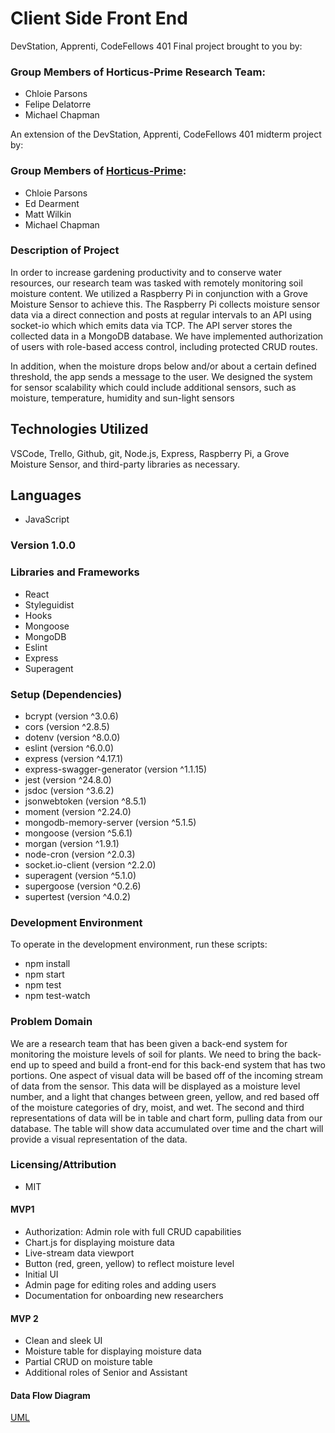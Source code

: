 # Client Side Front End

DevStation, Apprenti, CodeFellows 401 Final project brought to you by:

### Group Members of Horticus-Prime Research Team:

* Chloie Parsons
* Felipe Delatorre
* Michael Chapman

An extension of the DevStation, Apprenti, CodeFellows 401 midterm project by:

### Group Members of [Horticus-Prime](https://github.com/horticus-prime):

* Chloie Parsons
* Ed Dearment
* Matt Wilkin
* Michael Chapman

### Description of Project

In order to increase gardening productivity and to conserve water resources, our research team was tasked with remotely monitoring soil moisture content. We utilized a Raspberry Pi in conjunction with a Grove Moisture Sensor to achieve this. The Raspberry Pi collects moisture sensor data via a direct connection and posts at regular intervals to an API using socket-io which which emits data via TCP. The API server stores the collected data in a MongoDB database. We have implemented authorization of users with role-based access control, including protected CRUD routes.

In addition, when the moisture drops below and/or about a certain defined threshold, the app sends a message to the user.
We designed the system for sensor scalability which could include additional sensors, such as moisture, temperature, humidity and sun-light sensors

## Technologies Utilized 

VSCode, Trello, Github, git, Node.js, Express, Raspberry Pi, a Grove Moisture Sensor, and third-party libraries as necessary.

## Languages
* JavaScript

### Version 1.0.0
### Libraries and Frameworks
* React
* Styleguidist
* Hooks
* Mongoose
* MongoDB
* Eslint
* Express
* Superagent

### Setup (Dependencies)
- bcrypt (version ^3.0.6)
- cors (version ^2.8.5)
- dotenv (version ^8.0.0)
- eslint (version ^6.0.0)
- express (version ^4.17.1)
- express-swagger-generator (version ^1.1.15)
- jest (version ^24.8.0)
- jsdoc (version ^3.6.2)
- jsonwebtoken (version ^8.5.1)
- moment (version ^2.24.0)
- mongodb-memory-server (version ^5.1.5)
- mongoose (version ^5.6.1)
- morgan (version ^1.9.1)
- node-cron (version ^2.0.3)
- socket.io-client (version ^2.2.0)
- superagent (version ^5.1.0)
- supergoose (version ^0.2.6)
- supertest (version ^4.0.2)

### Development Environment
To operate in the development environment, run these scripts:
* npm install
* npm start
* npm test
* npm test-watch

### Problem Domain

We are a research team that has been given a back-end system for monitoring the moisture levels of soil for plants. We need to bring the back-end up to speed and build a front-end for this back-end system that has two portions. One aspect of visual data will be based off of the incoming stream of data from the sensor. This data will be displayed as a moisture level number, and a light that changes between green, yellow, and red based off of the moisture categories of dry, moist, and wet. The second and third representations of data will be in table and chart form, pulling data from our database. The table will show data accumulated over time and the chart will provide a visual representation of the data.

### Licensing/Attribution
* MIT

#### MVP1
* Authorization: Admin role with full CRUD capabilities
* Chart.js for displaying moisture data
* Live-stream data viewport
* Button (red, green, yellow) to reflect moisture level
* Initial UI
* Admin page for editing roles and adding users
* Documentation for onboarding new researchers

#### MVP 2
* Clean and sleek UI
* Moisture table for displaying moisture data
* Partial CRUD on moisture table
* Additional roles of Senior and Assistant

#### Data Flow Diagram

[UML](TBD)
